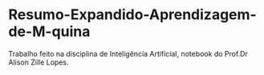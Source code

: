 # Resumo-Expandido-Aprendizagem-de-M-quina
Trabalho feito na disciplina de Inteligência Artificial, notebook do Prof.Dr Alison Zille Lopes.
